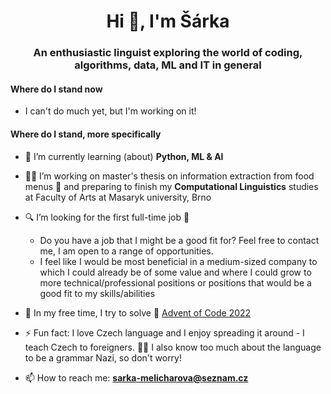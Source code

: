 <!--
**Scharka/Scharka** is a ✨ _special_ ✨ repository because its `README.md` (this file) appears on your GitHub profile.

Here are some ideas to get you started:

- 🔭 I’m currently working on ...
- 🌱 I’m currently learning ...
- 👯 I’m looking to collaborate on ...
- 🤔 I’m looking for help with ...
- 💬 Ask me about ...
- 📫 How to reach me: ...
- 😄 Pronouns: ...
- ⚡ Fun fact: ...
-->

<h1 align="center">Hi 👋, I'm Šárka</h1>
<h3 align="center">An enthusiastic linguist exploring the world of coding, algorithms, data, ML and IT in general</h3>

<h4 align="left">Where do I stand now</h4>

- I can't do much yet, but I'm working on it!


<h4 align="left">Where do I stand, more specifically</h4>

- 🌱 I’m currently learning (about) **Python, ML & AI**
- 👩‍🎓 I’m working on master's thesis on information extraction from food menus 📖 and preparing to finish my **Computational Linguistics** studies at Faculty of Arts at Masaryk university, Brno
- 🔍 I’m looking for the first full-time job 🤩
  - Do you have a job that I might be a good fit for? Feel free to contact me, I am open to a range of opportunities.
  - I feel like I would be most beneficial in a medium-sized company to which I could already be of some value and where I could grow to more technical/professional positions or positions that would be a good fit to my skills/abilities
- 🤝 In my free time, I try to solve 🎄 [Advent of Code 2022](https://github.com/Scharka/AoC)
- ⚡ Fun fact: I love Czech language and I enjoy spreading it around - I teach Czech to foreigners. 👩‍🏫 I also know too much about the language to be a grammar Nazi, so don't worry!

- 📫 How to reach me: **sarka-melicharova@seznam.cz**
